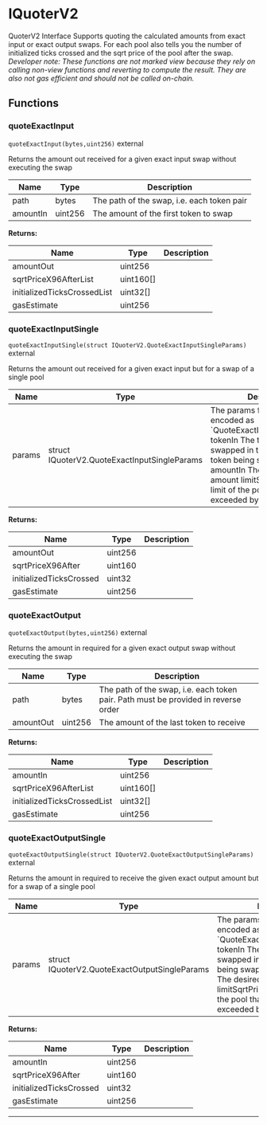 

# IQuoterV2

QuoterV2 Interface
Supports quoting the calculated amounts from exact input or exact output swaps.
For each pool also tells you the number of initialized ticks crossed and the sqrt price of the pool after the swap.
*Developer note: These functions are not marked view because they rely on calling non-view functions and reverting
to compute the result. They are also not gas efficient and should not be called on-chain.*




## Functions
### quoteExactInput


`quoteExactInput(bytes,uint256)`  external

Returns the amount out received for a given exact input swap without executing the swap



| Name | Type | Description |
| ---- | ---- | ----------- |
| path | bytes | The path of the swap, i.e. each token pair |
| amountIn | uint256 | The amount of the first token to swap |

**Returns:**

| Name | Type | Description |
| ---- | ---- | ----------- |
| amountOut | uint256 |  |
| sqrtPriceX96AfterList | uint160[] |  |
| initializedTicksCrossedList | uint32[] |  |
| gasEstimate | uint256 |  |

### quoteExactInputSingle


`quoteExactInputSingle(struct IQuoterV2.QuoteExactInputSingleParams)`  external

Returns the amount out received for a given exact input but for a swap of a single pool



| Name | Type | Description |
| ---- | ---- | ----------- |
| params | struct IQuoterV2.QuoteExactInputSingleParams | The params for the quote, encoded as &#x60;QuoteExactInputSingleParams&#x60; tokenIn The token being swapped in tokenOut The token being swapped out amountIn The desired input amount limitSqrtPrice The price limit of the pool that cannot be exceeded by the swap |

**Returns:**

| Name | Type | Description |
| ---- | ---- | ----------- |
| amountOut | uint256 |  |
| sqrtPriceX96After | uint160 |  |
| initializedTicksCrossed | uint32 |  |
| gasEstimate | uint256 |  |

### quoteExactOutput


`quoteExactOutput(bytes,uint256)`  external

Returns the amount in required for a given exact output swap without executing the swap



| Name | Type | Description |
| ---- | ---- | ----------- |
| path | bytes | The path of the swap, i.e. each token pair. Path must be provided in reverse order |
| amountOut | uint256 | The amount of the last token to receive |

**Returns:**

| Name | Type | Description |
| ---- | ---- | ----------- |
| amountIn | uint256 |  |
| sqrtPriceX96AfterList | uint160[] |  |
| initializedTicksCrossedList | uint32[] |  |
| gasEstimate | uint256 |  |

### quoteExactOutputSingle


`quoteExactOutputSingle(struct IQuoterV2.QuoteExactOutputSingleParams)`  external

Returns the amount in required to receive the given exact output amount but for a swap of a single pool



| Name | Type | Description |
| ---- | ---- | ----------- |
| params | struct IQuoterV2.QuoteExactOutputSingleParams | The params for the quote, encoded as &#x60;QuoteExactOutputSingleParams&#x60; tokenIn The token being swapped in tokenOut The token being swapped out amountOut The desired output amount limitSqrtPrice The price limit of the pool that cannot be exceeded by the swap |

**Returns:**

| Name | Type | Description |
| ---- | ---- | ----------- |
| amountIn | uint256 |  |
| sqrtPriceX96After | uint160 |  |
| initializedTicksCrossed | uint32 |  |
| gasEstimate | uint256 |  |



---


